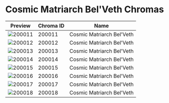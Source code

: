 # Cosmic Matriarch Bel'Veth Chromas

| Preview | Chroma ID | Name |
|---------|-----------|------|
| ![200011](https://raw.communitydragon.org/latest/plugins/rcp-be-lol-game-data/global/default/v1/champion-chroma-images/200/200011.png) | 200011 | Cosmic Matriarch Bel'Veth |
| ![200012](https://raw.communitydragon.org/latest/plugins/rcp-be-lol-game-data/global/default/v1/champion-chroma-images/200/200012.png) | 200012 | Cosmic Matriarch Bel'Veth |
| ![200013](https://raw.communitydragon.org/latest/plugins/rcp-be-lol-game-data/global/default/v1/champion-chroma-images/200/200013.png) | 200013 | Cosmic Matriarch Bel'Veth |
| ![200014](https://raw.communitydragon.org/latest/plugins/rcp-be-lol-game-data/global/default/v1/champion-chroma-images/200/200014.png) | 200014 | Cosmic Matriarch Bel'Veth |
| ![200015](https://raw.communitydragon.org/latest/plugins/rcp-be-lol-game-data/global/default/v1/champion-chroma-images/200/200015.png) | 200015 | Cosmic Matriarch Bel'Veth |
| ![200016](https://raw.communitydragon.org/latest/plugins/rcp-be-lol-game-data/global/default/v1/champion-chroma-images/200/200016.png) | 200016 | Cosmic Matriarch Bel'Veth |
| ![200017](https://raw.communitydragon.org/latest/plugins/rcp-be-lol-game-data/global/default/v1/champion-chroma-images/200/200017.png) | 200017 | Cosmic Matriarch Bel'Veth |
| ![200018](https://raw.communitydragon.org/latest/plugins/rcp-be-lol-game-data/global/default/v1/champion-chroma-images/200/200018.png) | 200018 | Cosmic Matriarch Bel'Veth |